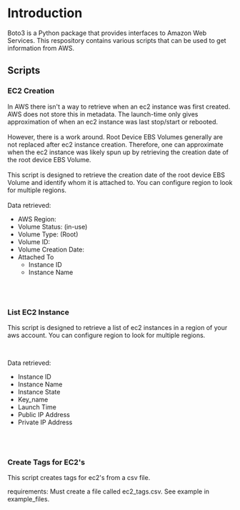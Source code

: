 # Introduction
Boto3 is a Python package that provides interfaces to Amazon Web Services. This respository contains various scripts that can be used to get information from AWS.

## Scripts

### EC2 Creation
In AWS there isn't a way to retrieve when an ec2 instance was first created. AWS does not store this in metadata. The launch-time only gives approximation of when an ec2 instance was last stop/start or rebooted. 
<br><br>
However, there is a work around. Root Device EBS Volumes generally are not replaced after ec2 instance creation. Therefore, one can approximate when the ec2 instance was likely spun up by retrieving the creation date of the root device EBS Volume.
<br>
<br>
This script is designed to retrieve the creation date of the root device EBS Volume and identify whom it is attached to. You can configure region to look for multiple regions.
<br>
<br>
Data retrieved:
- AWS Region:
- Volume Status: (in-use)
- Volume Type: (Root)
- Volume ID:
- Volume Creation Date:
- Attached To
    - Instance ID
    - Instance Name

<br>
<br>

### List EC2 Instance
This script is designed to retrieve a list of ec2 instances in a region of your aws account. You can configure region to look for multiple regions.

<br>

Data retrieved:
- Instance ID
- Instance Name
- Instance State
- Key_name
- Launch Time
- Public IP Address
- Private IP Address

<br>
<br>

### Create Tags for EC2's
This script creates tags for ec2's from a csv file.

requirements:
Must create a file called ec2_tags.csv. See example in example_files.